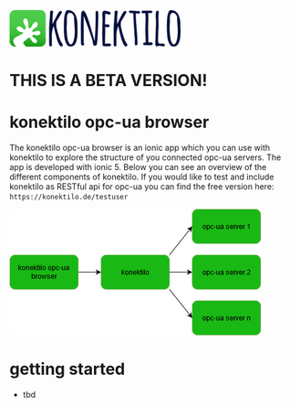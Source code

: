 ![](graphics/konektilo-logo-readme.png)
# THIS IS A BETA VERSION!
# konektilo opc-ua browser
The konektilo opc-ua browser is an ionic app which you can use with konektilo to explore the structure of you connected opc-ua servers.
The app is developed with ionic 5.
Below you can see an overview of the different components of konektilo.
If you would like to test and include konektilo as RESTful api for opc-ua you can find the free version here: ```https://konektilo.de/testuser```

![alt text](graphics/konektilo-opcua-browser.png "konektilo opcua browser overview")

# getting started
* tbd
